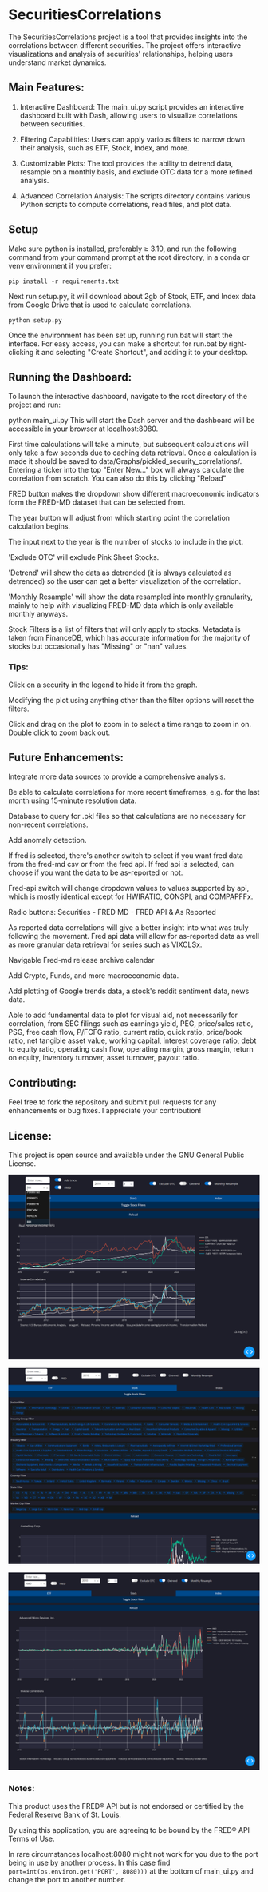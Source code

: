 # SecuritiesCorrelations

The SecuritiesCorrelations project is a tool that provides insights into the correlations between different securities.
The project offers interactive visualizations and analysis of securities' relationships, helping users understand market
dynamics.

## Main Features:

1. Interactive Dashboard: The main_ui.py script provides an interactive dashboard built with Dash, allowing users to
   visualize correlations between securities.

2. Filtering Capabilities: Users can apply various filters to narrow down their analysis, such as ETF, Stock, Index, and
   more.

3. Customizable Plots: The tool provides the ability to detrend data, resample on a monthly basis, and exclude OTC data
   for a more refined analysis.

4. Advanced Correlation Analysis: The scripts directory contains various Python scripts to compute correlations, read
   files, and plot data.

## Setup

Make sure python is installed, preferably ≥ 3.10, and run the following command from your command prompt at the root
directory, in a conda or venv environment if you prefer:

    pip install -r requirements.txt

Next run setup.py, it will download about 2gb of Stock, ETF, and Index data from Google Drive that is used to calculate
correlations.

    python setup.py

Once the environment has been set up, running run.bat will start the interface. For easy access, you can make a shortcut
for run.bat by right-clicking it and selecting "Create Shortcut", and adding it to your desktop.

## Running the Dashboard:

To launch the interactive dashboard, navigate to the root directory of the project and run:

python main_ui.py
This will start the Dash server and the dashboard will be accessible in your browser at localhost:8080.

First time calculations will take a minute, but subsequent calculations will only take a few seconds due to caching data
retrieval. Once a calculation is made it should be saved to data/Graphs/pickled_security_correlations/.
Entering a ticker into the top "Enter New..." box will always calculate the correlation from scratch. You can also do
this by clicking "Reload"

FRED button makes the dropdown show different macroeconomic indicators form the FRED-MD dataset that can be selected
from.

The year button will adjust from which starting point the correlation calculation begins.

The input next to the year is the number of stocks to include in the plot.

'Exclude OTC' will exclude Pink Sheet Stocks.

'Detrend' will show the data as detrended (it is always calculated as detrended) so the user can get a better
visualization of the correlation.

'Monthly Resample' will show the data resampled into monthly granularity, mainly to help with visualizing FRED-MD data
which is only available monthly anyways.

Stock Filters is a list of filters that will only apply to stocks. Metadata is taken from FinanceDB, which has accurate
information for the majority of stocks but occasionally has "Missing" or "nan" values.

### Tips:

Click on a security in the legend to hide it from the graph.

Modifying the plot using anything other than the filter options will reset the filters.

Click and drag on the plot to zoom in to select a time range to zoom in on. Double click to zoom back out.

## Future Enhancements:

Integrate more data sources to provide a comprehensive analysis.

Be able to calculate correlations for more recent timeframes, e.g. for the last month using 15-minute resolution data.

Database to query for .pkl files so that calculations are no necessary for non-recent correlations.

Add anomaly detection.

If fred is selected, there's another switch to select if you want fred data from the fred-md csv or from the fred api.
If fred api is selected, can choose if you want the data to be as-reported or not.

Fred-api switch will change dropdown values to values supported by api, which is mostly identical except for HWIRATIO,
CONSPI, and COMPAPFFx.

Radio buttons: Securities - FRED MD - FRED API & As Reported

As reported data correlations will give a better insight into what was truly following the movement. Fred api data will
allow for as-reported data as well as more granular data retrieval for series such as VIXCLSx.

Navigable Fred-md release archive calendar

Add Crypto, Funds, and more macroeconomic data.

Add plotting of Google trends data, a stock's reddit sentiment data, news data. 

Able to add fundamental data to plot for visual aid, not necessarily for correlation, from SEC filings such
as earnings yield, PEG, price/sales ratio, PSG, free cash flow, P/FCFG ratio, current ratio, quick ratio, price/book
ratio, net tangible asset value, working capital, interest coverage ratio, debt to equity ratio, operating cash flow,
operating margin, gross margin, return on equity, inventory turnover, asset turnover, payout ratio.

## Contributing:

Feel free to fork the repository and submit pull requests for any enhancements or bug fixes. I appreciate your
contribution!

## License:

This project is open source and available under the GNU General Public License.

![RPI Plot](ui/screenshots/RPI_fred_2010.png)

![Dropdown Filters](ui/screenshots/GME_filters.png)

![AMD Plot](ui/screenshots/AMD_detrended_monthly_2010.png)


### Notes:

This product uses the FRED® API but is not endorsed or certified by the Federal Reserve Bank of St. Louis.

By using this application, you are agreeing to be bound by the FRED® API Terms of Use.

In rare circumstances localhost:8080 might not work for you due to the port being in use by another process. In this
case find `port=int(os.environ.get('PORT', 8080)))` at the bottom of main_ui.py and change the port to another number.

